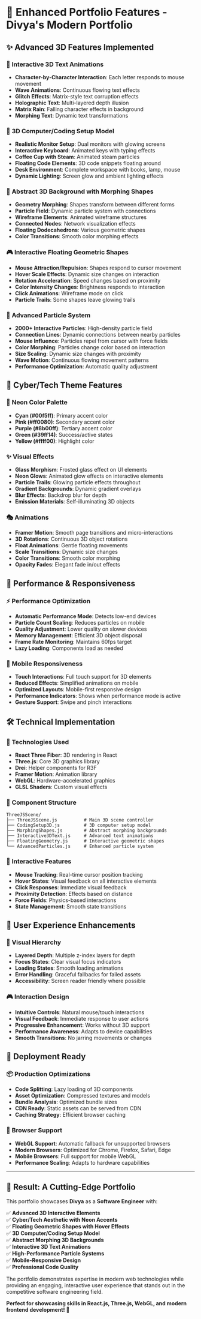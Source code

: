 # 🚀 Enhanced Portfolio Features - Divya's Modern Portfolio

## ✨ **Advanced 3D Features Implemented**

### 🎯 **Interactive 3D Text Animations**
- **Character-by-Character Interaction**: Each letter responds to mouse movement
- **Wave Animations**: Continuous flowing text effects
- **Glitch Effects**: Matrix-style text corruption effects
- **Holographic Text**: Multi-layered depth illusion
- **Matrix Rain**: Falling character effects in background
- **Morphing Text**: Dynamic text transformations

### 🔮 **3D Computer/Coding Setup Model**
- **Realistic Monitor Setup**: Dual monitors with glowing screens
- **Interactive Keyboard**: Animated keys with typing effects
- **Coffee Cup with Steam**: Animated steam particles
- **Floating Code Elements**: 3D code snippets floating around
- **Desk Environment**: Complete workspace with books, lamp, mouse
- **Dynamic Lighting**: Screen glow and ambient lighting effects

### 🌊 **Abstract 3D Background with Morphing Shapes**
- **Geometry Morphing**: Shapes transform between different forms
- **Particle Field**: Dynamic particle system with connections
- **Wireframe Elements**: Animated wireframe structures
- **Connected Nodes**: Network visualization effects
- **Floating Dodecahedrons**: Various geometric shapes
- **Color Transitions**: Smooth color morphing effects

### 🎮 **Interactive Floating Geometric Shapes**
- **Mouse Attraction/Repulsion**: Shapes respond to cursor movement
- **Hover Scale Effects**: Dynamic size changes on interaction
- **Rotation Acceleration**: Speed changes based on proximity
- **Color Intensity Changes**: Brightness responds to interaction
- **Click Animations**: Wireframe mode on click
- **Particle Trails**: Some shapes leave glowing trails

### 🌟 **Advanced Particle System**
- **2000+ Interactive Particles**: High-density particle field
- **Connection Lines**: Dynamic connections between nearby particles
- **Mouse Influence**: Particles repel from cursor with force fields
- **Color Morphing**: Particles change color based on interaction
- **Size Scaling**: Dynamic size changes with proximity
- **Wave Motion**: Continuous flowing movement patterns
- **Performance Optimization**: Automatic quality adjustment

## 🎨 **Cyber/Tech Theme Features**

### 🌈 **Neon Color Palette**
- **Cyan (#00f5ff)**: Primary accent color
- **Pink (#ff0080)**: Secondary accent color  
- **Purple (#8b00ff)**: Tertiary accent color
- **Green (#39ff14)**: Success/active states
- **Yellow (#ffff00)**: Highlight color

### ✨ **Visual Effects**
- **Glass Morphism**: Frosted glass effect on UI elements
- **Neon Glows**: Animated glow effects on interactive elements
- **Particle Trails**: Glowing particle effects throughout
- **Gradient Backgrounds**: Dynamic gradient overlays
- **Blur Effects**: Backdrop blur for depth
- **Emission Materials**: Self-illuminating 3D objects

### 🎭 **Animations**
- **Framer Motion**: Smooth page transitions and micro-interactions
- **3D Rotations**: Continuous 3D object rotations
- **Float Animations**: Gentle floating movements
- **Scale Transitions**: Dynamic size changes
- **Color Transitions**: Smooth color morphing
- **Opacity Fades**: Elegant fade in/out effects

## 📱 **Performance & Responsiveness**

### ⚡ **Performance Optimization**
- **Automatic Performance Mode**: Detects low-end devices
- **Particle Count Scaling**: Reduces particles on mobile
- **Quality Adjustment**: Lower quality on slower devices
- **Memory Management**: Efficient 3D object disposal
- **Frame Rate Monitoring**: Maintains 60fps target
- **Lazy Loading**: Components load as needed

### 📱 **Mobile Responsiveness**
- **Touch Interactions**: Full touch support for 3D elements
- **Reduced Effects**: Simplified animations on mobile
- **Optimized Layouts**: Mobile-first responsive design
- **Performance Indicators**: Shows when performance mode is active
- **Gesture Support**: Swipe and pinch interactions

## 🛠️ **Technical Implementation**

### 🔧 **Technologies Used**
- **React Three Fiber**: 3D rendering in React
- **Three.js**: Core 3D graphics library
- **Drei**: Helper components for R3F
- **Framer Motion**: Animation library
- **WebGL**: Hardware-accelerated graphics
- **GLSL Shaders**: Custom visual effects

### 📁 **Component Structure**
```
ThreeJSScene/
├── ThreeJSScene.js          # Main 3D scene controller
├── CodingSetup3D.js         # 3D computer setup model
├── MorphingShapes.js        # Abstract morphing backgrounds
├── Interactive3DText.js     # Advanced text animations
├── FloatingGeometry.js      # Interactive geometric shapes
└── AdvancedParticles.js     # Enhanced particle system
```

### 🎯 **Interactive Features**
- **Mouse Tracking**: Real-time cursor position tracking
- **Hover States**: Visual feedback on all interactive elements
- **Click Responses**: Immediate visual feedback
- **Proximity Detection**: Effects based on distance
- **Force Fields**: Physics-based interactions
- **State Management**: Smooth state transitions

## 🎪 **User Experience Enhancements**

### 🎨 **Visual Hierarchy**
- **Layered Depth**: Multiple z-index layers for depth
- **Focus States**: Clear visual focus indicators
- **Loading States**: Smooth loading animations
- **Error Handling**: Graceful fallbacks for failed assets
- **Accessibility**: Screen reader friendly where possible

### 🎮 **Interaction Design**
- **Intuitive Controls**: Natural mouse/touch interactions
- **Visual Feedback**: Immediate response to user actions
- **Progressive Enhancement**: Works without 3D support
- **Performance Awareness**: Adapts to device capabilities
- **Smooth Transitions**: No jarring movements or changes

## 🚀 **Deployment Ready**

### 📦 **Production Optimizations**
- **Code Splitting**: Lazy loading of 3D components
- **Asset Optimization**: Compressed textures and models
- **Bundle Analysis**: Optimized bundle sizes
- **CDN Ready**: Static assets can be served from CDN
- **Caching Strategy**: Efficient browser caching

### 🔧 **Browser Support**
- **WebGL Support**: Automatic fallback for unsupported browsers
- **Modern Browsers**: Optimized for Chrome, Firefox, Safari, Edge
- **Mobile Browsers**: Full support for mobile WebGL
- **Performance Scaling**: Adapts to hardware capabilities

---

## 🎉 **Result: A Cutting-Edge Portfolio**

This portfolio showcases **Divya** as a **Software Engineer** with:

✅ **Advanced 3D Interactive Elements**  
✅ **Cyber/Tech Aesthetic with Neon Accents**  
✅ **Floating Geometric Shapes with Hover Effects**  
✅ **3D Computer/Coding Setup Model**  
✅ **Abstract Morphing 3D Backgrounds**  
✅ **Interactive 3D Text Animations**  
✅ **High-Performance Particle Systems**  
✅ **Mobile-Responsive Design**  
✅ **Professional Code Quality**  

The portfolio demonstrates expertise in modern web technologies while providing an engaging, interactive user experience that stands out in the competitive software engineering field.

**Perfect for showcasing skills in React.js, Three.js, WebGL, and modern frontend development! 🚀**
